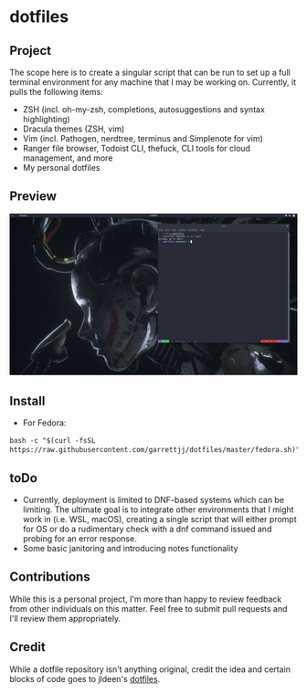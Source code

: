 # dotfiles

## Project

The scope here is to create a singular script that can be run to set up a full terminal environment for any machine that I may be working on. Currently, it pulls the following items:
* ZSH (incl. oh-my-zsh, completions, autosuggestions and syntax highlighting)
* Dracula themes (ZSH, vim)
* Vim (incl. Pathogen, nerdtree, terminus and Simplenote for vim)
* Ranger file browser, Todoist CLI, thefuck, CLI tools for cloud management, and more
* My personal dotfiles

## Preview

![screenshot](screenshot.png "Preview of dotfiles implementation on Fedora")

## Install

* For Fedora:
```
bash -c "$(curl -fsSL https://raw.githubusercontent.com/garrettjj/dotfiles/master/fedora.sh)"
```

## toDo

* Currently, deployment is limited to DNF-based systems which can be limiting. The ultimate goal is to integrate other environments that I might work in (i.e. WSL, macOS), creating a single script that will either prompt for OS or do a rudimentary check with a dnf command issued and probing for an error response.
* Some basic janitoring and introducing notes functionality

## Contributions

While this is a personal project, I'm more than happy to review feedback from other individuals on this matter. Feel free to submit pull requests and I'll review them appropriately.

## Credit

While a dotfile repository isn't anything original, credit the idea and certain blocks of code goes to jldeen's [dotfiles](https://github.com/jldeen/dotfiles). 
